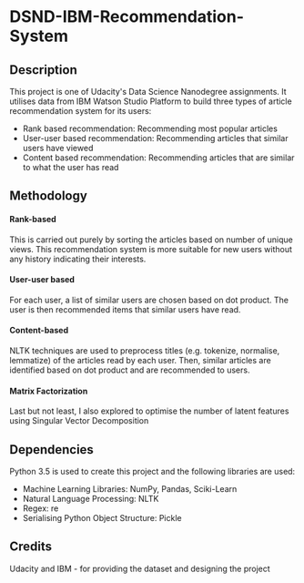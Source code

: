 # DSND-IBM-Recommendation-System

## Description
This project is one of Udacity's Data Science Nanodegree assignments. It utilises data from IBM Watson Studio Platform to build three types of article recommendation system for its users:

- Rank based recommendation: Recommending most popular articles
- User-user based recommendation: Recommending articles that similar users have viewed
- Content based recommendation: Recommending articles that are similar to what the user has read

## Methodology

#### Rank-based
This is carried out purely by sorting the articles based on number of unique views. This recommendation system is more suitable for new users without any history indicating their interests.

#### User-user based
For each user, a list of similar users are chosen based on dot product. The user is then recommended items that similar users have read.

#### Content-based
NLTK techniques are used to preprocess titles (e.g. tokenize, normalise, lemmatize) of the articles read by each user. Then, similar articles are identified based on dot product and are recommended to users.

#### Matrix Factorization
Last but not least, I also explored to optimise the number of latent features using Singular Vector Decomposition 


## Dependencies
Python 3.5 is used to create this project and the following libraries are used:

- Machine Learning Libraries: NumPy, Pandas, Sciki-Learn
- Natural Language Processing: NLTK
- Regex: re
- Serialising Python Object Structure: Pickle


## Credits
Udacity and IBM - for providing the dataset and designing the project
